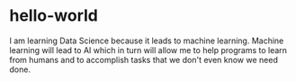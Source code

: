 # hello-world

I am learning Data Science because it leads to machine learning. Machine learning will lead to AI which in turn will allow me to help programs to learn from humans and to accomplish tasks that we don't even know we need done. 

